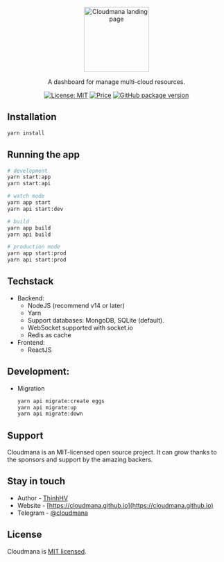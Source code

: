 <p align="center">
  <a href="http://thinhhv.com/cloudmana" target="blank">
    <img style="width: 150px;" src="https://cloudmana.github.io/public/assets/images/logo.png?raw=true" alt="Cloudmana landing page" />
  </a>
</p>

<p align="center">A dashboard for manage multi-cloud resources.</p>
<p align="center">
  <a href="https://opensource.org/licenses/MIT" target="_blank"><img src="https://img.shields.io/badge/License-MIT-yellow.svg" alt="License: MIT" /></a>
  <a href="https://github.com/cloudmana/cloudmana/blob/main/LICENSE" target="_blank"><img src="https://img.shields.io/badge/price-FREE-0098f7.svg" alt="Price" /></a>
  <a href="https://github.com/cloudmana/cloudmana/" target="_blank"><img src="https://img.shields.io/github/package-json/v/cloudmana/cloudmana" alt="GitHub package version" /></a>
</p>

## Installation

```bash
yarn install
```

## Running the app

```bash
# development
yarn start:app
yarn start:api

# watch mode
yarn app start
yarn api start:dev

# build
yarn app build
yarn api build

# production mode
yarn app start:prod
yarn api start:prod
```

## Techstack

- Backend:
  - NodeJS (recommend v14 or later)
  - Yarn
  - Support databases: MongoDB, SQLite (default).
  - WebSocket supported with socket.io
  - Redis as cache
- Frontend:
  - ReactJS

## Development:

- Migration

  ```bash
  yarn api migrate:create eggs
  yarn api migrate:up
  yarn api migrate:down
  ```

## Support

Cloudmana is an MIT-licensed open source project. It can grow thanks to the sponsors and support by the amazing backers.

## Stay in touch

- Author - [ThinhHV](https://thinhhv.com)
- Website - [https://cloudmana.github.io](https://cloudmana.github.io)
- Telegram - [@cloudmana](https://t.me/cloudmana)

## License

Cloudmana is [MIT licensed](LICENSE).
